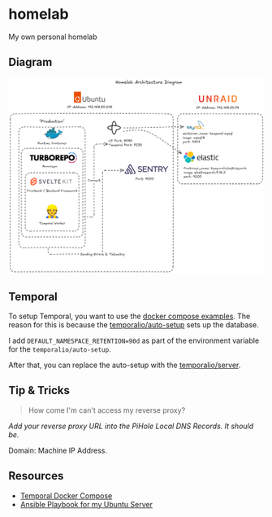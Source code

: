# homelab
My own personal homelab

## Diagram

![](./assets/homelab-architecture-diagram.png)


## Temporal

To setup Temporal, you want to use the [docker compose examples](https://github.com/temporalio/docker-compose/blob/main/docker-compose-mysql-es.yml). The reason for this is because the [temporalio/auto-setup](https://hub.docker.com/r/temporalio/auto-setup) sets up the database. 

I add `DEFAULT_NAMESPACE_RETENTION=90d` as part of the environment variable for the `temporalio/auto-setup`.

After that, you can replace the auto-setup with the [temporalio/server](https://hub.docker.com/r/temporalio/server).

## Tip & Tricks

>How come I'm can't access my reverse proxy?

*Add your reverse proxy URL into the PiHole Local DNS Records. It should be.*

Domain: Machine IP Address.

## Resources
- [Temporal Docker Compose](https://github.com/anthonywong555/temporalio-docker-compose)
- [Ansible Playbook for my Ubuntu Server](https://github.com/anthonywong555/ansible-homelab)